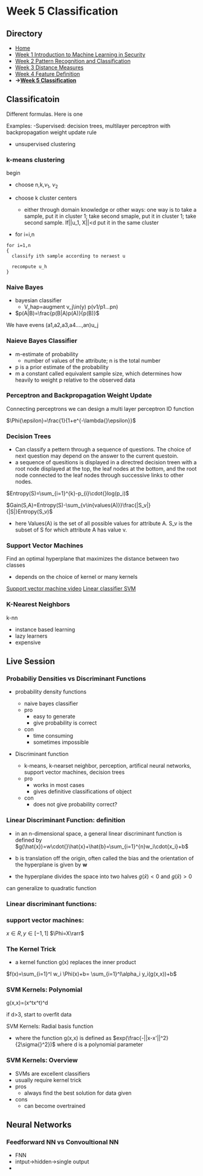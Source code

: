 # Week 5 Classification

## Directory
- [Home](/README.md#table-of-contents)
- [Week 1 Introduction to Machine Learning in Security](/week1/README.md#week-1-introduction-to-machine-learning-in-security)
- [Week 2 Pattern Recognition and Classification](/week2/README.md#week-2-pattern-recognition-and-classificatoin)
- [Week 3 Distance Measures](/week3/README.md#week-3-distance-measures)
- [Week 4 Feature Definition](/week4/README.md#week-4-feature-definition)
- **&rarr;[Week 5 Classification](/week5/README.md#week-5-classification)**


## Classificatoin
Different formulas. Here is one

Examples:
-Supervised: decision trees, multilayer perceptron with backpropagation weight update rule
- unsupervised clustering


### k-means clustering
begin
- choose n,k,$\nu_1$, $\nu_2$
- choose k cluster centers
  - either through domain knowledge or other ways: one way is to take a sample, put it in cluster 1; take second smaple, put it in cluster 1; take second sample. If||u_1, X||<d put it in the same cluster

- for i=i,n
```
for i=1,n
{
  classify ith sample according to neraest u

  recompute u_h
}
```

### Naive Bayes
- bayesian classifier
  - V_hap=augment v_j\in(y) p(v1/p1...pn)
- $p(A|B)=\frac{p(B|A)p(A)}{p(B)}$

We have evens (a1,a2,a3,a4....,an)u_j

### Naieve Bayes Classifier

- m-estimate of probability
  - number of values of the attribute; n is the total number
- p is a prior estimate of the probability
- m a constant called equivalent sample size, which determines how heavily to weight p relative to the observed data


### Perceptron and Backpropagation Weight Update

Connecting perceptrons we can design a multi layer perceptron
ID function

$\Phi{\epsilon}=\frac{1}{1+e^{-\lambda{}\epsilon}}$

### Decision Trees
- Can classify a pettern through a sequence of questions. The choice of next question may depend on the answer to the current questoin.
- a sequence of quesitions is displayed in a directred decision treen with a root node displayed at the top, the leaf nodes at the bottom, and the root node connected to the leaf nodes through successive links to other nodes.

$Entropy(S)=\sum_{i=1}^{k}-p_{i}\cdot{}log(p_i)$

$Gain(S,A)=Entropy(S)-\sum_{v\in{values(A)}}\frac{|S_v|}{|S|}Entropy(S_v)$
- here Values(A) is the set of all possible values for attribute A. S_v is the subset of S for which attribute A has value v.

### Support Vector Machines

Find an optimal hyperplane that maximizes the distance between two classes
- depends on the choice of kernel or many kernels

[Support vector machine video](https://www.youtube.com/watch?v=LXGaYVXkGtg&list=WL&index=4)
[Linear classifier SVM](https://www.youtube.com/watch?v=IOetFPgsMUc)

### K-Nearest Neighbors
k-nn

- instance based learning
- lazy learners
- expensive

## Live Session

### Probabiliy Densities vs Discriminant Functions
- probability density functions
  - naive bayes classifier
  - pro
    - easy to generate
    - give probability is correct
  - con
    - time consuming
    - sometimes impossible

- Discriminant function
  - k-means, k-nearset neighbor, perception, artifical neural networks, support vector machines, decision trees
  - pro
    - works in most cases
    - gives definitive classifications of object
  - con
    - does not give probability correct?

### Linear Discriminant Function: definition

- in an n-dimensional space, a general linear discriminant function is defined by
$g(\hat{x})=w\cdot{}\hat{x}+\hat{b}=\sum_{i=1}^{n}w_i\cdot{x_i}+b$

- b is translation off the origin, often called the bias and the orientation of the hyperplane is given by **w**

- the hyperplane divides the space into two halves 
$g(\hat{x})<0$ and $g(\hat{x})>0$

can generalize to quadratic function

### Linear discriminant functions:

### support vector machines:

$x\in{R},y\in[-1,1]$
$\Phi=X\rarr$

### The Kernel Trick
- a kernel function g(x) replaces the inner product

$f(x)=\sum_{i=1}^l w_i \Phi(x)+b= \sum_{i=1}^l\alpha_i y_i(g(x,x))+b$

### SVM Kernels: Polynomial
g(x,x)=(x^tx^t)^d

if d>3, start to overfit data

SVM Kernels: Radial basis function
- where the function g(x,x) is defined as $exp(\frac{-||x-x'||^2}{2\sigma{}^2})$
where d is a polynomial parameter

### SVM Kernels: Overview
- SVMs are excellent classifiers
- usually require kernel trick
- pros
  - always find the best solution for data given
- cons
  - can become overtrained


## Neural Networks
### Feedforward NN vs Convoultional NN

- FNN
- intput&rarr;hidden&rarr;single output
- 